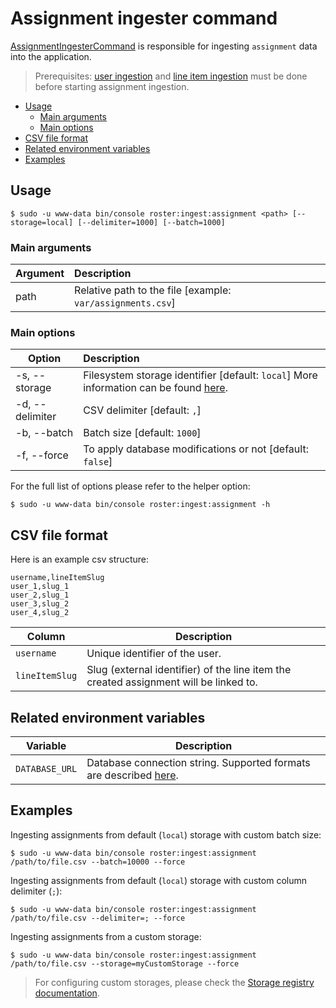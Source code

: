 # Assignment ingester command

[AssignmentIngesterCommand](../../src/Command/Ingester/AssignmentIngesterCommand.php) is responsible for ingesting `assignment` data into the application.

> Prerequisites: [user ingestion](user-ingester-command.md) and [line item ingestion](line-item-ingester-command.md) must be done before starting assignment ingestion.

- [Usage](#usage)
    - [Main arguments](#main-arguments)
    - [Main options](#main-options)
- [CSV file format](#csv-file-format)
- [Related environment variables](#related-environment-variables)
- [Examples](#examples)

## Usage
```shell script
$ sudo -u www-data bin/console roster:ingest:assignment <path> [--storage=local] [--delimiter=1000] [--batch=1000]
```

### Main arguments

| Argument | Description                                                |
| ---------|:-----------------------------------------------------------|
| path     | Relative path to the file [example: `var/assignments.csv`] |

### Main options

| Option          | Description                                                                                                   |
| ----------------|:--------------------------------------------------------------------------------------------------------------|
| -s, --storage   | Filesystem storage identifier [default: `local`] More information can be found [here](../storage-registry.md).|
| -d, --delimiter | CSV delimiter [default: `,`]                                                                                  |
| -b, --batch     | Batch size [default: `1000`]                                                                                  |
| -f, --force     | To apply database modifications or not [default: `false`]                                                     |

For the full list of options please refer to the helper option:
```shell script
$ sudo -u www-data bin/console roster:ingest:assignment -h
```

## CSV file format

Here is an example csv structure: 

```csv
username,lineItemSlug
user_1,slug_1
user_2,slug_1
user_3,slug_2
user_4,slug_2
```

| Column | Description |
|--------|-------------|
| `username` | Unique identifier of the user. |
| `lineItemSlug` | Slug (external identifier) of the line item the created assignment will be linked to. |

## Related environment variables

| Variable | Description |
|----------|-------------|
| `DATABASE_URL` | Database connection string. Supported formats are described [here](https://www.doctrine-project.org/projects/doctrine-dbal/en/latest/reference/configuration.html#connecting-using-a-url). |

## Examples

Ingesting assignments from default (`local`) storage with custom batch size:
```shell script
$ sudo -u www-data bin/console roster:ingest:assignment /path/to/file.csv --batch=10000 --force
```

Ingesting assignments from default (`local`) storage with custom column delimiter (`;`):
```shell script
$ sudo -u www-data bin/console roster:ingest:assignment /path/to/file.csv --delimiter=; --force
```

Ingesting assignments from a custom storage:
```shell script
$ sudo -u www-data bin/console roster:ingest:assignment /path/to/file.csv --storage=myCustomStorage --force
```

> For configuring custom storages, please check the [Storage registry documentation](../storage-registry.md).
